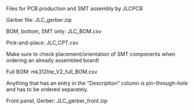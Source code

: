 Files for PCB production and SMT assembly by JLCPCB 

Gerber file:           JLC_gerber.zip

BOM, bottom, SMT only: JLC_BOM.csv

Pick-and-place:        JLC_CPT.csv

Make sure to check placement/orientation of SMT components when ordering an already assembled board!

Full BOM:              mk312lite_V2_full_BOM.csv 

Anything that has an entry in the "Description" column is pin-through-hole and has to be ordered separately. 

Front panel, Gerber:   JLC_gerber_front.zip
